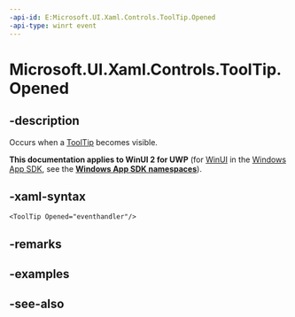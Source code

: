 ```yaml
---
-api-id: E:Microsoft.UI.Xaml.Controls.ToolTip.Opened
-api-type: winrt event
---
```


<!-- Event syntax
public event Windows.UI.Xaml.RoutedEventHandler Opened
-->

# Microsoft.UI.Xaml.Controls.ToolTip.Opened

## -description
Occurs when a [ToolTip](tooltip.md) becomes visible.

**This documentation applies to WinUI 2 for UWP** (for [WinUI](/windows/apps/winui/winui3/) in the [Windows App SDK](/windows/apps/windows-app-sdk/), see the **[Windows App SDK namespaces](/windows/windows-app-sdk/api/winrt/)**).

## -xaml-syntax
```xaml
<ToolTip Opened="eventhandler"/>
```


## -remarks

## -examples

## -see-also
